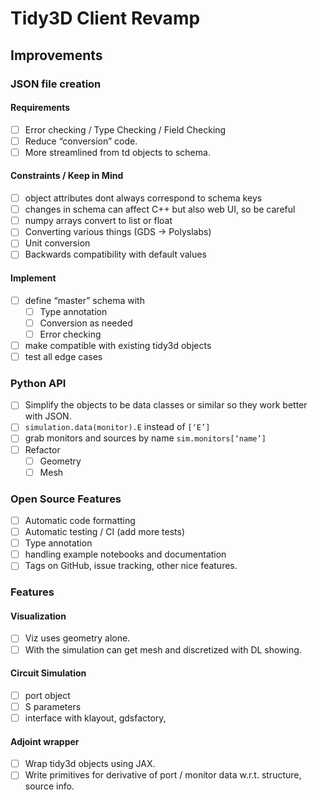 # Tidy3D Client Revamp

## Improvements

### JSON file creation

#### Requirements
- [ ] Error checking / Type Checking / Field Checking
- [ ] Reduce “conversion” code.
- [ ] More streamlined from td objects to schema.

#### Constraints / Keep in Mind
- [ ] object attributes dont always correspond to schema keys
- [ ] changes in schema can affect C++ but also web UI, so be careful
- [ ] numpy arrays convert to list or float
- [ ] Converting various things (GDS → Polyslabs)
- [ ] Unit conversion
- [ ] Backwards compatibility with default values

#### Implement
- [ ] define “master” schema with
	- [ ] Type annotation
	- [ ] Conversion as needed
	- [ ] Error checking
- [ ] make compatible with existing tidy3d objects
- [ ] test all edge cases

### Python API
- [ ] Simplify the objects to be data classes or similar so they work better with JSON.
- [ ] `simulation.data(monitor).E`  instead of `[‘E’]`
- [ ] grab monitors and sources by name `sim.monitors[‘name’]`
- [ ] Refactor
	- [ ] Geometry 
	- [ ] Mesh

### Open Source Features
- [ ] Automatic code formatting
- [ ] Automatic testing / CI (add more tests)
- [ ] Type annotation
- [ ] handling example notebooks and documentation
- [ ] Tags on GitHub, issue tracking, other nice features.

### Features

#### Visualization
- [ ] Viz uses geometry alone.
- [ ] With the simulation can get mesh and discretized with DL showing.

#### Circuit Simulation
- [ ] port object
- [ ] S parameters
- [ ] interface with klayout, gdsfactory,

#### Adjoint wrapper
- [ ] Wrap tidy3d objects using JAX.
- [ ] Write primitives for derivative of port / monitor data w.r.t. structure, source info.
